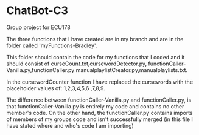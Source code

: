 # ChatBot-C3
Group project for ECU178

The three functions that I have created 
are in my branch and are in the folder 
called 'myFunctions-Bradley'.

This folder should contain the code for
my functions that I coded and it should
consist of curseCount.txt,cursewordDetector.py,
functionCaller-Vanilla.py,functionCaller.py
manualplaylistCreator.py,manualplaylists.txt.

In the cursewordCounter function I have replaced the
cursewords with the placeholder values of: 1,2,3,4,5,6
,7,8,9.

The difference between functionCaller-Vanilla.py and
functionCaller.py, is that functionCaller-Vanilla.py is
entirely my code and contains no other member's code.
On the other hand, the functionCaller.py contains imports
of members of my groups code and isn't successfully merged
(in this file I have stated where and who's code I am importing)
